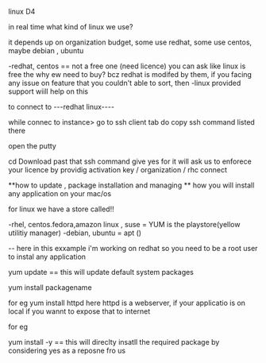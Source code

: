 linux D4

in real time what kind of linux we use?

it depends up on organization budget, some use redhat, some use centos, maybe debian , ubuntu 

-redhat, centos == not a free one (need licence) you can ask like linux is free the why ew need to buy?
bcz redhat is modifed by them, if you facing any issue on feature that you couldn't able to sort, then
-linux provided support wiill help on this 

to connect to ---redhat linux----


while connec to instance> go to ssh client tab 
do copy ssh command listed there

open the putty

cd Download
past that ssh command 
give yes for 
it will ask us to enforece your licence by providig activation key / organization / rhc connect

**how to update , package installation and managing **
how you will install any application on your mac/os

for linux we have a store called!!

-rhel, centos.fedora,amazon linux , suse = YUM is the playstore(yellow utilitiy manager)
-debian, ubuntu = apt ()

--
here in this exxample i'm working on redhat so 
you need to be a root user to instal any application

yum update  == this will update default system packages 

yum install packagename

for eg yum install httpd
here httpd is a webserver, if your applicatio is on local if you wannt to expose that to internet 

for eg

yum install -y    == this will direclty insatll the required package by considering yes as a reposne fro us









